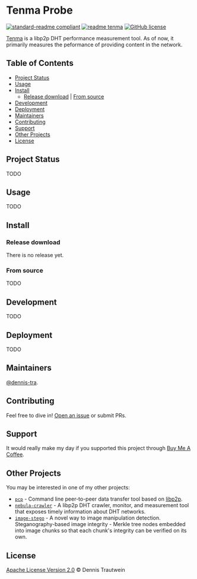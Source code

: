# Tenma Probe

[![standard-readme compliant](https://img.shields.io/badge/readme%20style-standard-brightgreen.svg)](https://github.com/RichardLitt/standard-readme)
[![readme tenma](https://img.shields.io/badge/readme-Tenma-blueviolet)](README.md)
[![GitHub license](https://img.shields.io/github/license/dennis-tra/tenma-probe)](https://github.com/dennis-tra/tenma-probe/blob/main/LICENSE)

[Tenma](https://en.wikipedia.org/wiki/Tenma) is a libp2p DHT performance measurement tool. As of now, it primarily measures the peformance of providing content in the network.

## Table of Contents

- [Project Status](#project-status)
- [Usage](#usage)
- [Install](#install)
    - [Release download](#release-download) | [From source](#from-source)
- [Development](#development)
- [Deployment](#deployment)
- [Maintainers](#maintainers)
- [Contributing](#contributing)
- [Support](#support)
- [Other Projects](#other-projects)
- [License](#license)

## Project Status

TODO

## Usage

TODO

## Install

### Release download

There is no release yet.

### From source

TODO

## Development

TODO

## Deployment

TODO

## Maintainers

[@dennis-tra](https://github.com/dennis-tra).

## Contributing

Feel free to dive in! [Open an issue](https://github.com/dennis-tra/tenma-probe/issues/new) or submit PRs.

## Support

It would really make my day if you supported this project through [Buy Me A Coffee](https://www.buymeacoffee.com/dennistra).

## Other Projects

You may be interested in one of my other projects:

- [`pcp`](https://github.com/dennis-tra/pcp) - Command line peer-to-peer data transfer tool based on [libp2p](https://github.com/libp2p/go-libp2p).
- [`nebula-crawler`](https://github.com/dennis-tra/nebula-crawler) - A libp2p DHT crawler, monitor, and measurement tool that exposes timely information about DHT networks.
- [`image-stego`](https://github.com/dennis-tra/image-stego) - A novel way to image manipulation detection. Steganography-based image integrity - Merkle tree nodes embedded into image chunks so that each chunk's integrity can be verified on its own.

## License

[Apache License Version 2.0](LICENSE) © Dennis Trautwein
